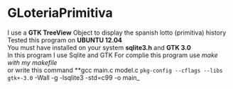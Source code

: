 # GLoteriaPrimitiva
I use a **GTK TreeView** Object to display the spanish lotto (primitiva) history  
Tested this program on **UBUNTU 12.04**  
You must have installed on your system **sqlite3.h** and **GTK 3.0**  
In this program I use Sqlite and GTK 
For complie this program use _make with my makefile_   
or write this command **gcc main.c model.c ` pkg-config --cflags --libs gtk+-3.0 ` -Wall -g -lsqlite3 -std=c99 -o main_

